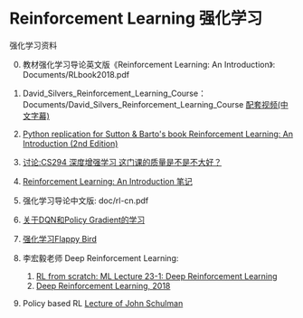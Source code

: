# Reinforcement Learning 强化学习
强化学习资料

0. 教材强化学习导论英文版《Reinforcement Learning: An Introduction》: Documents/RLbook2018.pdf

1. David_Silvers_Reinforcement_Learning_Course： Documents/David_Silvers_Reinforcement_Learning_Course [配套视频(中文字幕)](https://www.bilibili.com/video/av32149008?from=search&seid=3544875296010790877)
2. [Python replication for Sutton & Barto's book Reinforcement Learning: An Introduction (2nd Edition)](https://github.com/ShangtongZhang/reinforcement-learning-an-introduction)
3. [讨论:CS294 深度增强学习 这门课的质量是不是不大好？](https://www.zhihu.com/question/61171437)
4. [Reinforcement Learning: An Introduction 笔记](https://blog.csdn.net/qq_25037903/article/details/82021640)
5. 强化学习导论中文版: doc/rl-cn.pdf
6. [关于DQN和Policy Gradient的学习](https://blog.csdn.net/yanni0616/article/details/88542323)
7. [强化学习Flappy Bird](https://www.jianshu.com/p/e63d8cd3b610)
8. 李宏毅老师 Deep Reinforcement Learning:
   1. [RL from scratch: ML Lecture 23-1: Deep Reinforcement Learning](https://www.youtube.com/watch?v=W8XF3ME8G2I)
   2. [Deep Reinforcement Learning, 2018](https://www.youtube.com/playlist?list=PLJV_el3uVTsODxQFgzMzPLa16h6B8kWM_)

9. Policy based RL [Lecture of John Schulman](https://youtu.be/aUrX-rP_ss4)